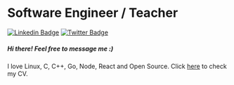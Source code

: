 # Software Engineer / Teacher

[![Linkedin Badge](https://img.shields.io/badge/-LinkedIn-blue?style=flat-square&logo=Linkedin&logoColor=white&link=https://www.linkedin.com/in/cyro-dubeux-45085b155/)](https://www.linkedin.com/in/cyro-dubeux-45085b155/)
[![Twitter Badge](https://img.shields.io/badge/-Twitter-1ca0f1?style=flat-square&labelColor=1ca0f1&logo=twitter&logoColor=white&link=https://twitter.com/lgdbittencourt)](https://twitter.com/beerinjection)

##### Hi there! Feel free to message me :)

I love Linux, C, C++, Go, Node, React and Open Source. Click [here](https://cyruzin.github.io/curriculum-vitae/) to check my CV.
